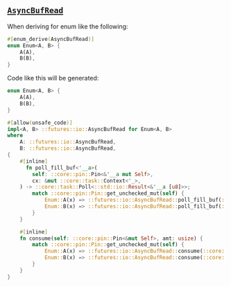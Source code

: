 ## [`AsyncBufRead`](https://rust-lang-nursery.github.io/futures-api-docs/0.3.0-alpha.18/futures/io/trait.AsyncBufRead.html)

When deriving for enum like the following:

```rust
#[enum_derive(AsyncBufRead)]
enum Enum<A, B> {
    A(A),
    B(B),
}
```

Code like this will be generated:

```rust
enum Enum<A, B> {
    A(A),
    B(B),
}

#[allow(unsafe_code)]
impl<A, B> ::futures::io::AsyncBufRead for Enum<A, B>
where
    A: ::futures::io::AsyncBufRead,
    B: ::futures::io::AsyncBufRead,
{
    #[inline]
      fn poll_fill_buf<'__a>(
        self: ::core::pin::Pin<&'__a mut Self>,
        cx: &mut ::core::task::Context<'_>,
    ) -> ::core::task::Poll<::std::io::Result<&'__a [u8]>>;
        match ::core::pin::Pin::get_unchecked_mut(self) {
            Enum::A(x) => ::futures::io::AsyncBufRead::poll_fill_buf(::core::pin::Pin::new_unchecked(x), cx),
            Enum::B(x) => ::futures::io::AsyncBufRead::poll_fill_buf(::core::pin::Pin::new_unchecked(x), cx),
        }
    }

    #[inline]
    fn consume(self: ::core::pin::Pin<&mut Self>, amt: usize) {
        match ::core::pin::Pin::get_unchecked_mut(self) {
            Enum::A(x) => ::futures::io::AsyncBufRead::consume(::core::pin::Pin::new_unchecked(x), amt),
            Enum::B(x) => ::futures::io::AsyncBufRead::consume(::core::pin::Pin::new_unchecked(x), amt),
        }
    }
}
```
